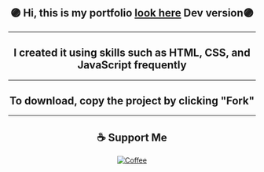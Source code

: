 ## <div align="center">🟣 Hi, this is my portfolio [look here](https://alexnesvit.github.io/portfolio/) Dev version🟣</div>

----

## <div align="center">I created it using skills such as HTML, CSS, and JavaScript frequently</div>

----

## <div align="center">To download, copy the project by clicking "Fork"</div>

----


## <div align="center">☕ Support Me
<p>
<div align="center"><a href="https://www.buymeacoffee.com/alexnesvit"><img alt="Coffee" src="https://img.shields.io/badge/Buy_Me_A_Coffee-FFDD00?style=for-the-badge&logo=buy-me-a-coffee&logoColor=black" /></a></div>
</p>
</div>